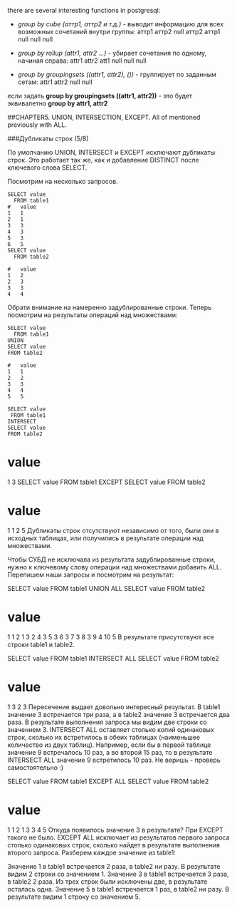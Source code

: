 there are several interesting functions in postgresql:

- *group by cube (аттр1, аттр2 и т.д.)* - выводит информацию для всех возможных сочетаний внутри группы:
аттр1 аттр2
null аттр2
аттр1 null
null null
- *group by rollup (attr1, attr2 ...)* - убирает сочетания по одному, начиная справа:
attr1 attr2
att1 null
null null

- *group by groupingsets ((attr1, attr2), ())* - группирует по заданным сетам:
attr1 attr2
null null

если задать **group by groupingsets ((attr1, attr2))** - это будет эквивалетно **group by attr1, attr2**


##CHAPTER5. UNION, INTERSECTION, EXCEPT. All of mentioned previously with ALL.

###Дубликаты строк (5/8)

По умолчанию UNION, INTERSECT и EXCEPT исключают дубликаты строк. Это работает так же, как и добавление DISTINCT после ключевого слова SELECT.

Посмотрим на несколько запросов.

    SELECT value
      FROM table1
    #	value
    1	1
    2	1
    3	3
    4	3
    5	3
    6	5
    SELECT value
      FROM table2
 
    #	value
    1	2
    2	3
    3	3
    4	4
Обрати внимание на намеренно задублированные строки. Теперь посмотрим на результаты операций над множествами:

    SELECT value
      FROM table1
    UNION
    SELECT value
    FROM table2

    #	value
    1	1
    2	2
    3	3
    4	4
    5	5

    SELECT value
     FROM table1
    INTERSECT
    SELECT value
    FROM table2

#	value
1	3
SELECT value
  FROM table1
EXCEPT
SELECT value
  FROM table2
#	value
1	1
2	5
Дубликаты строк отсутствуют независимо от того, были они в исходных таблицах, или получились в результате операции над множествами.

Чтобы СУБД не исключала из результата задублированные строки, нужно к ключевому слову операции над множествами добавить ALL. Перепишем наши запросы и посмотрим на результат:

SELECT value
  FROM table1
 UNION ALL
SELECT value
  FROM table2
#	value
1	1
2	1
3	2
4	3
5	3
6	3
7	3
8	3
9	4
10	5
В результате присутствуют все строки table1 и table2.

SELECT value
  FROM table1
INTERSECT ALL
SELECT value
  FROM table2
#	value
1	3
2	3
Пересечение выдает довольно интересный результат. В table1 значение 3 встречается три раза, а в table2 значение 3 встречается два раза. В результате выполнения запроса мы видим две строки со значением 3. INTERSECT ALL оставляет столько копий одинаковых строк, сколько их встретилось в обеих таблицах (наименьшее количество из двух таблиц). Например, если бы в первой таблице значение 9 встречалось 10 раз, а во второй 15 раз, то в результате INTERSECT ALL значение 9 встретилось 10 раз. Не веришь - проверь самостоятельно :)

SELECT value
  FROM table1
EXCEPT ALL
SELECT value
  FROM table2
#	value
1	1
2	1
3	3
4	5
Откуда появилось значение 3 в результате? При EXCEPT такого не было. EXCEPT ALL исключает из результатов первого запроса столько одинаковых строк, сколько найдет в результате выполнения второго запроса. Разберем каждое значение из table1:

Значение 1 в table1 встречается 2 раза, в table2 ни разу. В результате видим 2 строки со значением 1.
Значение 3 в table1 встречается 3 раза, в table2 2 раза. Из трех строк были исключены две, в результате осталась одна.
Значение 5 в table1 встречается 1 раз, в table2 ни разу. В результате видим 1 строку со значением 5.


